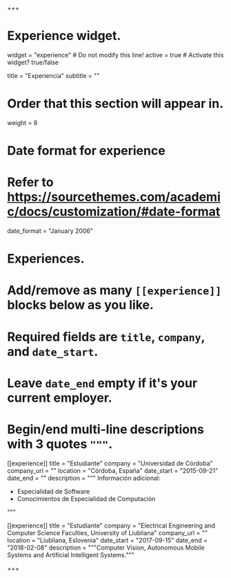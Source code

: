 +++
# Experience widget.
widget = "experience"  # Do not modify this line!
active = true  # Activate this widget? true/false

title = "Experiencia"
subtitle = ""

# Order that this section will appear in.
weight = 8

# Date format for experience
#   Refer to https://sourcethemes.com/academic/docs/customization/#date-format
date_format = "January 2006"

# Experiences.
#   Add/remove as many `[[experience]]` blocks below as you like.
#   Required fields are `title`, `company`, and `date_start`.
#   Leave `date_end` empty if it's your current employer.
#   Begin/end multi-line descriptions with 3 quotes `"""`.
[[experience]]
  title = "Estudiante"
  company = "Universidad de Córdoba"
  company_url = ""
  location = "Córdoba, España"
  date_start = "2015-09-21"
  date_end = ""
  description = """
  Información adicional:

  * Especialidad de Software
  * Conocimientos de Especialidad de Computación

  """

[[experience]]
  title = "Estudiante"
  company = "Electrical Engineering and Computer Science Faculties, University of Liubliana"
  company_url = ""
  location = "Liubliana, Eslovenia"
  date_start = "2017-09-15"
  date_end = "2018-02-08"
  description = """Computer Vision, Autonomous Mobile Systems and Artificial Intelligent Systems."""

+++
